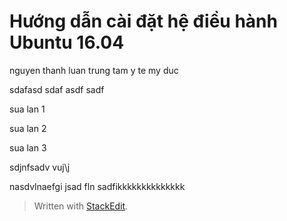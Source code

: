 # Hướng dẫn cài đặt hệ điều hành Ubuntu 16.04
nguyen thanh luan
trung tam y te my duc 

sdafasd
sdaf
asdf
sadf

sua lan 1 

sua lan 2

sua lan 3

sdjnfsadv vuj\j

nasdvlnaefgi
jsad fln sadfikkkkkkkkkkkkkk


> Written with [StackEdit](https://stackedit.io/).
<!--stackedit_data:
eyJoaXN0b3J5IjpbMTk1NjQ3MzY0M119
-->